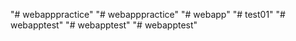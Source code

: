 "# webapppractice" 
"# webapppractice" 
"# webapp" 
"# test01" 
"# webapptest" 
"# webapptest" 
"# webapptest" 
